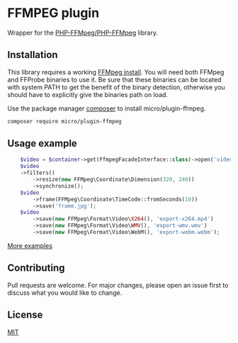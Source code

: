 # FFMPEG plugin

Wrapper for the [PHP-FFMpeg/PHP-FFMpeg](https://github.com/PHP-FFMpeg/PHP-FFMpeg) library.

## Installation

This library requires a working [FFMpeg install](https://ffmpeg.org/download.html). You will need both FFMpeg and FFProbe binaries to use it. Be sure that these binaries can be located with system PATH to get the benefit of the binary detection, otherwise you should have to explicitly give the binaries path on load.


Use the package manager [composer](https://getcomposer.org/) to install micro/plugin-ffmpeg.

```bash
composer require micro/plugin-ffmpeg
```

## Usage example

``` php
    $video = $container->get(FfmpegFacadeInterface::class)->open('video.mp4');
    $video
    ->filters()
        ->resize(new FFMpeg\Coordinate\Dimension(320, 240))
        ->synchronize();
    $video
        ->frame(FFMpeg\Coordinate\TimeCode::fromSeconds(10))
        ->save('frame.jpg');
    $video
        ->save(new FFMpeg\Format\Video\X264(), 'export-x264.mp4')
        ->save(new FFMpeg\Format\Video\WMV(), 'export-wmv.wmv')
        ->save(new FFMpeg\Format\Video\WebM(), 'export-webm.webm');
```

[More examples](https://github.com/PHP-FFMpeg/PHP-FFMpeg)

## Contributing
Pull requests are welcome. For major changes, please open an issue first to discuss what you would like to change.

## License
[MIT](https://choosealicense.com/licenses/mit/)
